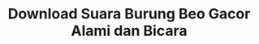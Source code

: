 ---
layout: post
title: "Download Suara Burung Beo Gacor Alami dan Bicara"
categories: [Suara Burung]
---
